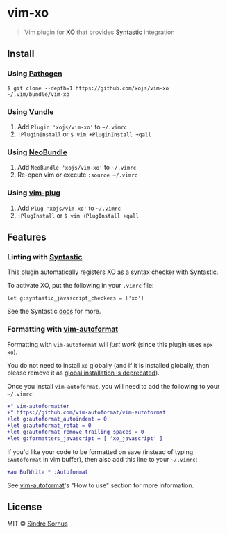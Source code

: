 # vim-xo

> Vim plugin for [XO](https://github.com/xojs/xo) that provides [Syntastic](https://github.com/vim-syntastic/syntastic) integration


## Install

### Using [Pathogen](https://github.com/tpope/vim-pathogen)

```
$ git clone --depth=1 https://github.com/xojs/vim-xo ~/.vim/bundle/vim-xo
```

### Using [Vundle](https://github.com/VundleVim/Vundle.vim)

1. Add `Plugin 'xojs/vim-xo'` to `~/.vimrc`
2. `:PluginInstall` or `$ vim +PluginInstall +qall`

### Using [NeoBundle](https://github.com/Shougo/neobundle.vim)

1. Add `NeoBundle 'xojs/vim-xo'` to `~/.vimrc`
2. Re-open vim or execute `:source ~/.vimrc`

### Using [vim-plug](https://github.com/junegunn/vim-plug)

1. Add `Plug 'xojs/vim-xo'` to `~/.vimrc`
2. `:PlugInstall` or `$ vim +PlugInstall +qall`


## Features

### Linting with [Syntastic](https://github.com/vim-syntastic/syntastic)

This plugin automatically registers XO as a syntax checker with Syntastic.

To activate XO, put the following in your `.vimrc` file:

```vim
let g:syntastic_javascript_checkers = ['xo']
```

See the Syntastic [docs](https://github.com/vim-syntastic/syntastic/blob/master/doc/syntastic.txt) for more.

### Formatting with [vim-autoformat](https://github.com/Chiel92/vim-autoformat)

Formatting with `vim-autoformat` will *just work* (since this plugin uses `npx xo`).

You do not need to install `xo` globally (and if it is installed globally, then please remove it as [global installation is deprecated](https://github.com/xojs/xo/releases/tag/v0.41.0)).

Once you install `vim-autoformat`, you will need to add the following to your `~/.vimrc`:

```diff
+" vim-autoformatter
+" https://github.com/vim-autoformat/vim-autoformat
+let g:autoformat_autoindent = 0
+let g:autoformat_retab = 0
+let g:autoformat_remove_trailing_spaces = 0
+let g:formatters_javascript = [ 'xo_javascript' ]
```

If you'd like your code to be formatted on save (instead of typing `:Autoformat` in vim buffer), then also add this line to your `~/.vimrc`:

```diff
+au BufWrite * :Autoformat
```

See [vim-autoformat](https://github.com/vim-autoformat/vim-autoformat#how-to-use)'s "How to use" section for more information.

## License

MIT © [Sindre Sorhus](https://sindresorhus.com)
